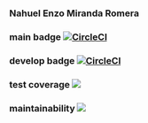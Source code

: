 ### Nahuel Enzo Miranda Romera

### main badge [![CircleCI](https://dl.circleci.com/status-badge/img/gh/um-computacion-tm/scrabble-2023-nemiranda/tree/main.svg?style=svg)](https://dl.circleci.com/status-badge/redirect/gh/um-computacion-tm/scrabble-2023-nemiranda/tree/main)

### develop badge [![CircleCI](https://dl.circleci.com/status-badge/img/gh/um-computacion-tm/scrabble-2023-nemiranda/tree/develop.svg?style=svg)](https://dl.circleci.com/status-badge/redirect/gh/um-computacion-tm/scrabble-2023-nemiranda/tree/develop)

### test coverage <a href="https://codeclimate.com/github/um-computacion-tm/scrabble-2023-nemiranda/test_coverage"><img src="https://api.codeclimate.com/v1/badges/43e6c87ab25b211d4bbe/test_coverage" /></a>

### maintainability <a href="https://codeclimate.com/github/um-computacion-tm/scrabble-2023-nemiranda/maintainability"><img src="https://api.codeclimate.com/v1/badges/43e6c87ab25b211d4bbe/maintainability" /></a>